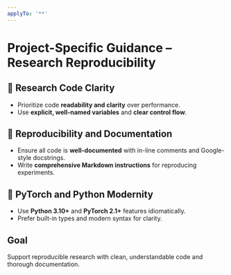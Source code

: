 ```yaml
---
applyTo: '**'
---
```


# Project-Specific Guidance – Research Reproducibility

## 🧪 Research Code Clarity

- Prioritize code **readability and clarity** over performance.
- Use **explicit, well-named variables** and **clear control flow**.

## 🧾 Reproducibility and Documentation

- Ensure all code is **well-documented** with in-line comments and Google-style docstrings.
- Write **comprehensive Markdown instructions** for reproducing experiments.

## 🔬 PyTorch and Python Modernity

- Use **Python 3.10+** and **PyTorch 2.1+** features idiomatically.
- Prefer built-in types and modern syntax for clarity.

## Goal

Support reproducible research with clean, understandable code and thorough documentation.
